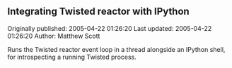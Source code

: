 ## Integrating Twisted reactor with IPython 
Originally published: 2005-04-22 01:26:20 
Last updated: 2005-04-22 01:26:20 
Author: Matthew Scott 
 
Runs the Twisted reactor event loop in a thread alongside an IPython shell, for introspecting a running Twisted process.